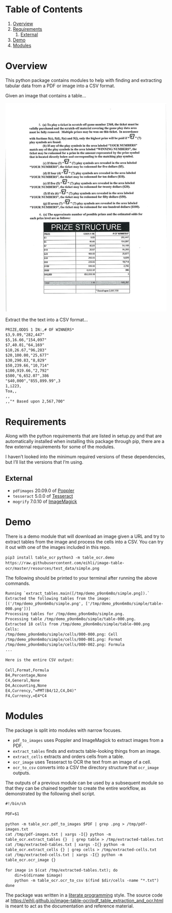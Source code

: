 
# Table of Contents

1.  [Overview](#org7458939)
2.  [Requirements](#org68f202b)
    1.  [External](#org711e7dc)
3.  [Demo](#orge0b4c25)
4.  [Modules](#org89ead1e)



<a id="org7458939"></a>

# Overview

This python package contains modules to help with finding and extracting tabular
data from a PDF or image into a CSV format.

Given an image that contains a table&#x2026;

![img](resources/examples/example-page.png)

Extract the the text into a CSV format&#x2026;

    PRIZE,ODDS 1 IN:,# OF WINNERS*
    $3,9.09,"282,447"
    $5,16.66,"154,097"
    $7,40.01,"64,169"
    $10,26.67,"96,283"
    $20,100.00,"25,677"
    $30,290.83,"8,829"
    $50,239.66,"10,714"
    $100,919.66,"2,792"
    $500,"6,652.07",386
    "$40,000","855,899.99",3
    1,i223,
    Toa,,
    ,,
    ,,"* Based upon 2,567,700"


<a id="org68f202b"></a>

# Requirements

Along with the python requirements that are listed in setup.py and that are automatically installed when installing this package through pip, there are a few external requirements for some of the modules.

I haven&rsquo;t looked into the minimum required versions of these dependencies, but I&rsquo;ll list the versions that I&rsquo;m using.


<a id="org711e7dc"></a>

## External

-   `pdfimages` 20.09.0 of [Poppler](https://poppler.freedesktop.org/)
-   `tesseract` 5.0.0 of [Tesseract](https://github.com/tesseract-ocr/tesseract)
-   `mogrify` 7.0.10 of [ImageMagick](https://imagemagick.org/index.php)


<a id="orge0b4c25"></a>

# Demo

There is a demo module that will download an image given a URL and try to extract tables from the image and process the cells into a CSV. You can try it out with one of the images included in this repo.

`pip3 install table_ocr`
`python3 -m table_ocr.demo https://raw.githubusercontent.com/eihli/image-table-ocr/master/resources/test_data/simple.png`

The following should be printed to your terminal after running the above commands.

    Running `extract_tables.main([/tmp/demo_p9on6m8o/simple.png]).`
    Extracted the following tables from the image:
    [('/tmp/demo_p9on6m8o/simple.png', ['/tmp/demo_p9on6m8o/simple/table-000.png'])]
    Processing tables for /tmp/demo_p9on6m8o/simple.png.
    Processing table /tmp/demo_p9on6m8o/simple/table-000.png.
    Extracted 18 cells from /tmp/demo_p9on6m8o/simple/table-000.png
    Cells:
    /tmp/demo_p9on6m8o/simple/cells/000-000.png: Cell
    /tmp/demo_p9on6m8o/simple/cells/000-001.png: Format
    /tmp/demo_p9on6m8o/simple/cells/000-002.png: Formula
    ...
    
    Here is the entire CSV output:
    
    Cell,Format,Formula
    B4,Percentage,None
    C4,General,None
    D4,Accounting,None
    E4,Currency,"=PMT(B4/12,C4,D4)"
    F4,Currency,=E4*C4


<a id="org89ead1e"></a>

# Modules

The package is split into modules with narrow focuses.

-   `pdf_to_images` uses Poppler and ImageMagick to extract images from a PDF.
-   `extract_tables` finds and extracts table-looking things from an image.
-   `extract_cells` extracts and orders cells from a table.
-   `ocr_image` uses Tesseract to OCR the text from an image of a cell.
-   `ocr_to_csv` converts into a CSV the directory structure that `ocr_image` outputs.

The outputs of a previous module can be used by a subsequent module so that they
can be chained together to create the entire workflow, as demonstrated by the
following shell script.

    #!/bin/sh
    
    PDF=$1
    
    python -m table_ocr.pdf_to_images $PDF | grep .png > /tmp/pdf-images.txt
    cat /tmp/pdf-images.txt | xargs -I{} python -m table_ocr.extract_tables {}  | grep table > /tmp/extracted-tables.txt
    cat /tmp/extracted-tables.txt | xargs -I{} python -m table_ocr.extract_cells {} | grep cells > /tmp/extracted-cells.txt
    cat /tmp/extracted-cells.txt | xargs -I{} python -m table_ocr.ocr_image {}
    
    for image in $(cat /tmp/extracted-tables.txt); do
        dir=$(dirname $image)
        python -m table_ocr.ocr_to_csv $(find $dir/cells -name "*.txt")
    done

The package was written in a [literate programming](https://en.wikipedia.org/wiki/Literate_programming) style. The source code at
<https://eihli.github.io/image-table-ocr/pdf_table_extraction_and_ocr.html> is
meant to act as the documentation and reference material.

